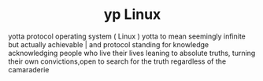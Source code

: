 <h1 style="text-align: center; ">yp Linux</h1>
yotta protocol operating system ( Linux )
yotta to mean seemingly infinite but actually achievable | and protocol standing for knowledge
acknowledging people who live their lives leaning to absolute truths, turning their own convictions,open to search for the truth regardless of the camaraderie
